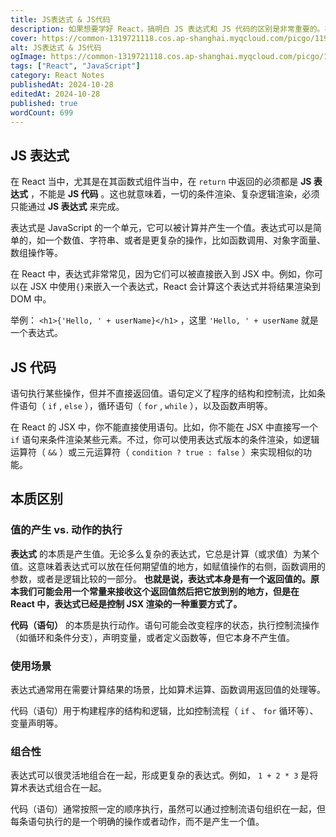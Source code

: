 ```yaml
---
title: JS表达式 & JS代码
description: 如果想要学好 React，搞明白 JS 表达式和 JS 代码的区别是非常重要的。在这篇文章中，我们将会讨论这两者的区别，以及在 React 中在什么地方应该使用表达式，什么地方应该使用代码。
cover: https://common-1319721118.cos.ap-shanghai.myqcloud.com/picgo/119757899.png
alt: JS表达式 & JS代码
ogImage: https://common-1319721118.cos.ap-shanghai.myqcloud.com/picgo/119757899.png
tags: ["React", "JavaScript"]
category: React Notes
publishedAt: 2024-10-28
editedAt: 2024-10-28
published: true
wordCount: 699
---
```


## JS 表达式

在 React 当中，尤其是在其函数式组件当中，在 `return` 中返回的必须都是 **JS 表达式** ，不能是 **JS 代码** 。这也就意味着，一切的条件渲染、复杂逻辑渲染，必须只能通过 **JS 表达式** 来完成。

表达式是 JavaScript 的一个单元，它可以被计算并产生一个值。表达式可以是简单的，如一个数值、字符串、或者是更复杂的操作，比如函数调用、对象字面量、数组操作等。

在 React 中，表达式非常常见，因为它们可以被直接嵌入到 JSX 中。例如，你可以在 JSX 中使用`{}`来嵌入一个表达式，React 会计算这个表达式并将结果渲染到 DOM 中。

举例： `<h1>{'Hello, ' + userName}</h1>` ，这里 `'Hello, ' + userName` 就是一个表达式。

## JS 代码

语句执行某些操作，但并不直接返回值。语句定义了程序的结构和控制流，比如条件语句（ `if` , `else` ），循环语句（ `for` , `while` ），以及函数声明等。

在 React 的 JSX 中，你不能直接使用语句。比如，你不能在 JSX 中直接写一个 `if` 语句来条件渲染某些元素。不过，你可以使用表达式版本的条件渲染，如逻辑运算符（ `&&` ）或三元运算符（ `condition ? true : false` ）来实现相似的功能。

## 本质区别

### **值的产生 vs. 动作的执行**

**表达式** 的本质是产生值。无论多么复杂的表达式，它总是计算（或求值）为某个值。这意味着表达式可以放在任何期望值的地方，如赋值操作的右侧，函数调用的参数，或者是逻辑比较的一部分。 **也就是说，表达式本身是有一个返回值的。原本我们可能会用一个常量来接收这个返回值然后把它放到别的地方，但是在 React 中，表达式已经是控制 JSX 渲染的一种重要方式了。**

**代码（语句）** 的本质是执行动作。语句可能会改变程序的状态，执行控制流操作（如循环和条件分支），声明变量，或者定义函数等，但它本身不产生值。

### **使用场景**

表达式通常用在需要计算结果的场景，比如算术运算、函数调用返回值的处理等。

代码（语句）用于构建程序的结构和逻辑，比如控制流程（ `if` 、 `for` 循环等）、变量声明等。

### **组合性**

表达式可以很灵活地组合在一起，形成更复杂的表达式。例如， `1 + 2 * 3` 是将算术表达式组合在一起。

代码（语句）通常按照一定的顺序执行，虽然可以通过控制流语句组织在一起，但每条语句执行的是一个明确的操作或者动作，而不是产生一个值。
